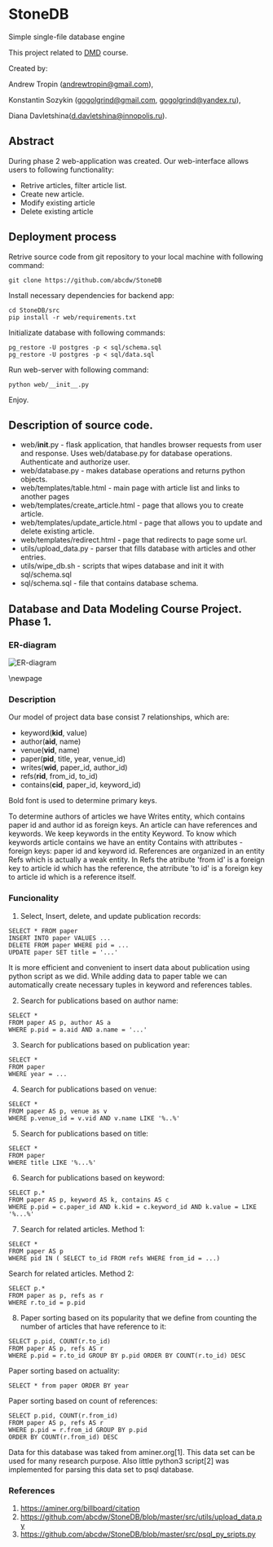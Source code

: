 # StoneDB 
Simple single-file database engine

This project related to [DMD](https://github.com/abcdw/inno/tree/master/DMD) course.


Created by:

Andrew Tropin (andrewtropin@gmail.com),

Konstantin Sozykin (gogolgrind@gmail.com, gogolgrind@yandex.ru),

Diana Davletshina(d.davletshina@innopolis.ru).

## Abstract 

During phase 2 web-application was created. Our web-interface allows users to following functionality:

* Retrive articles, filter article list.
* Create new article.
* Modify existing article
* Delete existing article

## Deployment process

Retrive source code from git repository to your local machine with following command:
```
git clone https://github.com/abcdw/StoneDB
```

Install necessary dependencies for backend app:
```
cd StoneDB/src
pip install -r web/requirements.txt
```

Initializate database with following commands:
```
pg_restore -U postgres -p < sql/schema.sql
pg_restore -U postgres -p < sql/data.sql
```

Run web-server with following command:
```
python web/__init__.py
```

Enjoy.

## Description of source code.

* web/__init__.py - flask application, that handles browser requests from user and response. Uses web/database.py for database operations. Authenticate and authorize user.
* web/database.py - makes database operations and returns python objects.
* web/templates/table.html - main page with article list and links to another pages
* web/templates/create_article.html - page that allows you to create article.
* web/templates/update_article.html - page that allows you to update and delete existing article.
* web/templates/redirect.html - page that redirects to page some url.
* utils/upload_data.py - parser that fills database with articles and other entries.
* utils/wipe_db.sh - scripts that wipes database and init it with sql/schema.sql
* sql/schema.sql - file that contains database schema.




## Database and Data Modeling Course Project. Phase  1.

### ER-diagram
![ER-diagram](https://raw.githubusercontent.com/abcdw/StoneDB/master/report/pics/er_diag.jpg)

\newpage

### Description
Our model of project data base consist 7 relationships, which are:

* keyword(__kid__, value)
* author(__aid__, name)
* venue(__vid__, name)
* paper(__pid__, title, year, venue_id)
* writes(__wid__, paper_id, author_id)
* refs(__rid__, from_id, to_id)
* contains(__cid__, paper_id, keyword_id)

Bold font is used to determine primary keys. 

To determine authors of articles we have Writes entity, which contains paper id and author id as foreign keys.
An article can have references and keywords. We keep keywords in the entity Keyword. To know which keywords article contains we have an entity Contains with attributes - foreign keys: paper id and keyword id. References are organized in an entity Refs which is actually a weak entity. In Refs the atribute 'from id' is a foreign key to article id which has the reference,  the atrribute 'to id' is  a foreign key to article id which is a reference itself.



### Funcionality

1. Select, Insert, delete, and update publication records:
```
SELECT * FROM paper 
INSERT INTO paper VALUES ...
DELETE FROM paper WHERE pid = ...
UPDATE paper SET title = '...' 
```

It is more efficient and convenient to insert data about publication using python script as we did. While adding data to paper table we can automatically create necessary tuples in keyword and references tables.

2. Search for publications based on author name:
```
SELECT * 
FROM paper AS p, author AS a 
WHERE p.pid = a.aid AND a.name = '...'
```
3. Search for publications based on publication year:
```
SELECT * 
FROM paper 
WHERE year = ...
```
4. Search for publications based on venue:
```
SELECT * 
FROM paper AS p, venue as v 
WHERE p.venue_id = v.vid AND v.name LIKE '%..%'
```
5. Search for publications based on title:
```
SELECT * 
FROM paper 
WHERE title LIKE '%...%'
```
6. Search for publications based on keyword:
```
SELECT p.* 
FROM paper AS p, keyword AS k, contains AS c 
WHERE p.pid = c.paper_id AND k.kid = c.keyword_id AND k.value = LIKE '%...%'
```
7. Search for related articles. Method 1:
```
SELECT * 
FROM paper AS p 
WHERE pid IN ( SELECT to_id FROM refs WHERE from_id = ...)
```
Search for related articles. Method 2:
```
SELECT p.* 
FROM paper as p, refs as r 
WHERE r.to_id = p.pid
```
8. Paper sorting based on its popularity that we define from counting the number of articles that have reference to it:
```
SELECT p.pid, COUNT(r.to_id) 
FROM paper AS p, refs AS r 
WHERE p.pid = r.to_id GROUP BY p.pid ORDER BY COUNT(r.to_id) DESC
```
Paper sorting based on actuality:
```
SELECT * from paper ORDER BY year
```
Paper sorting based on count of references:
```
SELECT p.pid, COUNT(r.from_id) 
FROM paper AS p, refs AS r 
WHERE p.pid = r.from_id GROUP BY p.pid 
ORDER BY COUNT(r.from_id) DESC
```


Data for this database was taked from aminer.org[1]. This data set can be used for many research purpose. Also little python3 script[2] was implemented for parsing this data set to psql database.


### References
1. https://aminer.org/billboard/citation
2. https://github.com/abcdw/StoneDB/blob/master/src/utils/upload_data.py
3. https://github.com/abcdw/StoneDB/blob/master/src/psql_py_sripts.py
